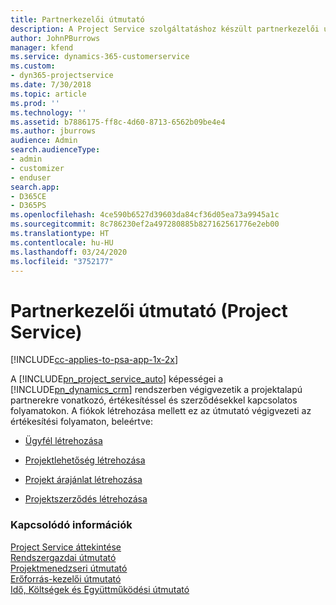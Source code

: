 ```yaml
---
title: Partnerkezelői útmutató
description: A Project Service szolgáltatáshoz készült partnerkezelői útmutató végigvezeti a projektalapú partnerekre vonatkozó, értékesítéssel és szerződésekkel kapcsolatos folyamatokon.
author: JohnPBurrows
manager: kfend
ms.service: dynamics-365-customerservice
ms.custom:
- dyn365-projectservice
ms.date: 7/30/2018
ms.topic: article
ms.prod: ''
ms.technology: ''
ms.assetid: b7886175-ff8c-4d60-8713-6562b09be4e4
ms.author: jburrows
audience: Admin
search.audienceType:
- admin
- customizer
- enduser
search.app:
- D365CE
- D365PS
ms.openlocfilehash: 4ce590b6527d39603da84cf36d05ea73a9945a1c
ms.sourcegitcommit: 8c786230ef2a497280885b827162561776e2eb00
ms.translationtype: HT
ms.contentlocale: hu-HU
ms.lasthandoff: 03/24/2020
ms.locfileid: "3752177"
---
```

# <a name="account-manager-guide-project-service"></a>Partnerkezelői útmutató (Project Service)

[!INCLUDE[cc-applies-to-psa-app-1x-2x](../includes/cc-applies-to-psa-app-1x-2x.md)]

A [!INCLUDE[pn_project_service_auto](../includes/pn-project-service-auto.md)] képességei a [!INCLUDE[pn_dynamics_crm](../includes/pn-dynamics-crm.md)] rendszerben végigvezetik a projektalapú partnerekre vonatkozó, értékesítéssel és szerződésekkel kapcsolatos folyamatokon. A fiókok létrehozása mellett ez az útmutató végigvezeti az értékesítési folyamaton, beleértve:  
  
-   [Ügyfél létrehozása](../project-service/create-customer-account.md)  
  
-   [Projektlehetőség létrehozása](../project-service/create-project-opportunity.md)  
  
-   [Projekt árajánlat létrehozása](../project-service/create-project-quote.md)  
  
-   [Projektszerződés létrehozása](../project-service/create-project-contract.md)  
  
  
### <a name="see-also"></a>Kapcsolódó információk  
 [Project Service áttekintése](../project-service/overview.md)   
 [Rendszergazdai útmutató](../project-service/admin-guide.md)   
 [Projektmenedzseri útmutató](../project-service/project-manager-guide.md)   
 [Erőforrás-kezelői útmutató](../project-service/resource-manager-guide.md)   
 [Idő, Költségek és Együttműködési útmutató](../project-service/time-expense-collaboration-guide.md)
